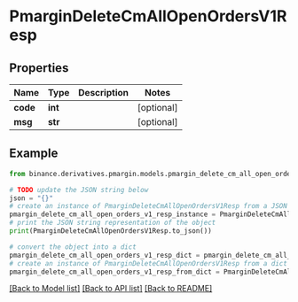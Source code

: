 # PmarginDeleteCmAllOpenOrdersV1Resp


## Properties

Name | Type | Description | Notes
------------ | ------------- | ------------- | -------------
**code** | **int** |  | [optional] 
**msg** | **str** |  | [optional] 

## Example

```python
from binance.derivatives.pmargin.models.pmargin_delete_cm_all_open_orders_v1_resp import PmarginDeleteCmAllOpenOrdersV1Resp

# TODO update the JSON string below
json = "{}"
# create an instance of PmarginDeleteCmAllOpenOrdersV1Resp from a JSON string
pmargin_delete_cm_all_open_orders_v1_resp_instance = PmarginDeleteCmAllOpenOrdersV1Resp.from_json(json)
# print the JSON string representation of the object
print(PmarginDeleteCmAllOpenOrdersV1Resp.to_json())

# convert the object into a dict
pmargin_delete_cm_all_open_orders_v1_resp_dict = pmargin_delete_cm_all_open_orders_v1_resp_instance.to_dict()
# create an instance of PmarginDeleteCmAllOpenOrdersV1Resp from a dict
pmargin_delete_cm_all_open_orders_v1_resp_from_dict = PmarginDeleteCmAllOpenOrdersV1Resp.from_dict(pmargin_delete_cm_all_open_orders_v1_resp_dict)
```
[[Back to Model list]](../README.md#documentation-for-models) [[Back to API list]](../README.md#documentation-for-api-endpoints) [[Back to README]](../README.md)


